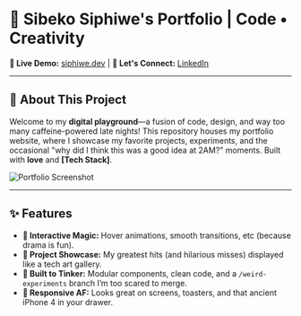 # 🌟 Sibeko Siphiwe's Portfolio | Code • Creativity  

**🚀 Live Demo:** [siphiwe.dev](http://sibeko-siphiwe.free.nf) | **💌 Let's Connect:** [LinkedIn](https://www.linkedin.com/in/siphiwe-sibeko-ba418a312)

---

## 🎨 About This Project

Welcome to my **digital playground**—a fusion of code, design, and way too many caffeine-powered late nights! This repository houses my portfolio website, where I showcase my favorite projects, experiments, and the occasional "why did I think this was a good idea at 2AM?" moments. Built with **love** and **[Tech Stack]**.

![Portfolio Screenshot](./assets/Screenshot.png) <!-- Add a screenshot later! -->

---

## ✨ Features

- **🌈 Interactive Magic:** Hover animations, smooth transitions, etc (because drama is fun).
- **📂 Project Showcase:** My greatest hits (and hilarious misses) displayed like a tech art gallery.
- **🔧 Built to Tinker:** Modular components, clean code, and a `/weird-experiments` branch I’m too scared to merge.
- **📱 Responsive AF:** Looks great on screens, toasters, and that ancient iPhone 4 in your drawer.
